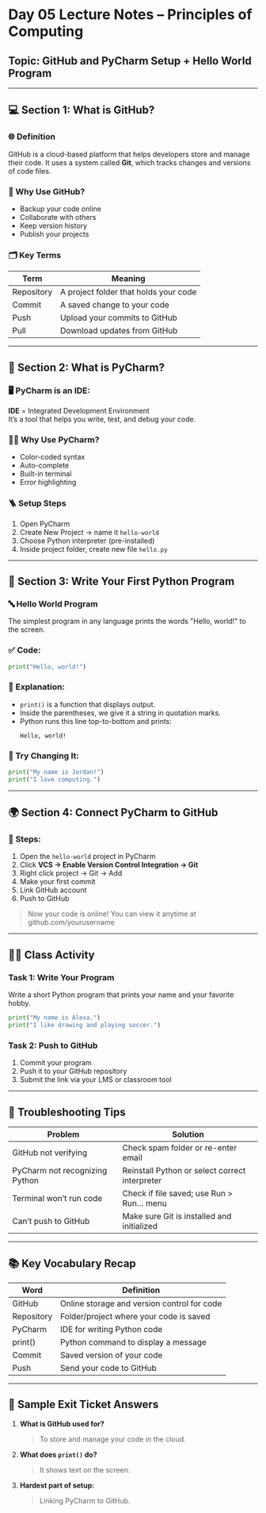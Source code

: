 # Day 05 Lecture Notes – Principles of Computing  
## Topic: GitHub and PyCharm Setup + Hello World Program

---

## 💻 Section 1: What is GitHub?

### 🌐 Definition
GitHub is a cloud-based platform that helps developers store and manage their code. It uses a system called **Git**, which tracks changes and versions of code files.

### 🧰 Why Use GitHub?
- Backup your code online
- Collaborate with others
- Keep version history
- Publish your projects

### 🗂️ Key Terms
| Term         | Meaning |
|--------------|---------|
| Repository   | A project folder that holds your code |
| Commit       | A saved change to your code |
| Push         | Upload your commits to GitHub |
| Pull         | Download updates from GitHub |

---

## 🔧 Section 2: What is PyCharm?

### 🖥️ PyCharm is an IDE:
**IDE** = Integrated Development Environment  
It’s a tool that helps you write, test, and debug your code.

### 🧑‍💻 Why Use PyCharm?
- Color-coded syntax
- Auto-complete
- Built-in terminal
- Error highlighting

### 🪜 Setup Steps
1. Open PyCharm
2. Create New Project → name it `hello-world`
3. Choose Python interpreter (pre-installed)
4. Inside project folder, create new file `hello.py`

---

## 🧪 Section 3: Write Your First Python Program

### 🔤 Hello World Program
The simplest program in any language prints the words "Hello, world!" to the screen.

### ✅ Code:
```python
print("Hello, world!")
```

### 🧠 Explanation:
- `print()` is a function that displays output.
- Inside the parentheses, we give it a string in quotation marks.
- Python runs this line top-to-bottom and prints:  
  ```
  Hello, world!
  ```

### 🧪 Try Changing It:
```python
print("My name is Jordan!")
print("I love computing.")
```

---

## 🌍 Section 4: Connect PyCharm to GitHub

### 🧭 Steps:
1. Open the `hello-world` project in PyCharm
2. Click **VCS → Enable Version Control Integration → Git**
3. Right click project → Git → Add
4. Make your first commit
5. Link GitHub account
6. Push to GitHub

> Now your code is online! You can view it anytime at github.com/yourusername

---

## 🧑‍🎓 Class Activity

### Task 1: Write Your Program
Write a short Python program that prints your name and your favorite hobby.

```python
print("My name is Alexa.")
print("I like drawing and playing soccer.")
```

### Task 2: Push to GitHub
1. Commit your program
2. Push it to your GitHub repository
3. Submit the link via your LMS or classroom tool

---

## 🚀 Troubleshooting Tips

| Problem | Solution |
|--------|----------|
| GitHub not verifying | Check spam folder or re-enter email |
| PyCharm not recognizing Python | Reinstall Python or select correct interpreter |
| Terminal won’t run code | Check if file saved; use Run > Run… menu |
| Can’t push to GitHub | Make sure Git is installed and initialized |

---

## 📚 Key Vocabulary Recap

| Word       | Definition |
|------------|------------|
| GitHub     | Online storage and version control for code |
| Repository | Folder/project where your code is saved |
| PyCharm    | IDE for writing Python code |
| print()    | Python command to display a message |
| Commit     | Saved version of your code |
| Push       | Send your code to GitHub |

---

## 🧾 Sample Exit Ticket Answers

1. **What is GitHub used for?**  
   > To store and manage your code in the cloud.

2. **What does `print()` do?**  
   > It shows text on the screen.

3. **Hardest part of setup:**  
   > Linking PyCharm to GitHub.
